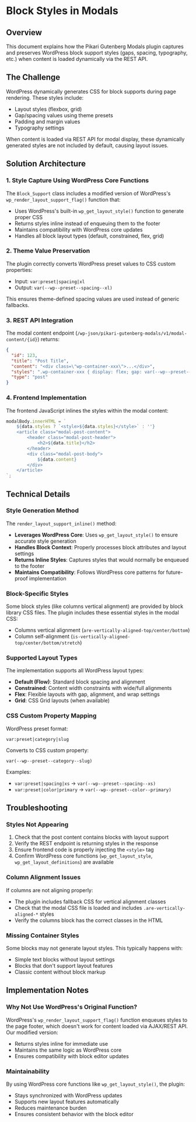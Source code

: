 # Block Styles in Modals

## Overview

This document explains how the Pikari Gutenberg Modals plugin captures and preserves WordPress block support styles (gaps, spacing, typography, etc.) when content is loaded dynamically via the REST API.

## The Challenge

WordPress dynamically generates CSS for block supports during page rendering. These styles include:
- Layout styles (flexbox, grid)
- Gap/spacing values using theme presets
- Padding and margin values
- Typography settings

When content is loaded via REST API for modal display, these dynamically generated styles are not included by default, causing layout issues.

## Solution Architecture

### 1. Style Capture Using WordPress Core Functions

The `Block_Support` class includes a modified version of WordPress's `wp_render_layout_support_flag()` function that:
- Uses WordPress's built-in `wp_get_layout_style()` function to generate proper CSS
- Returns styles inline instead of enqueuing them to the footer
- Maintains compatibility with WordPress core updates
- Handles all block layout types (default, constrained, flex, grid)

### 2. Theme Value Preservation

The plugin correctly converts WordPress preset values to CSS custom properties:
- Input: `var:preset|spacing|xl`
- Output: `var(--wp--preset--spacing--xl)`

This ensures theme-defined spacing values are used instead of generic fallbacks.

### 3. REST API Integration

The modal content endpoint (`/wp-json/pikari-gutenberg-modals/v1/modal-content/{id}`) returns:
```json
{
  "id": 123,
  "title": "Post Title",
  "content": "<div class=\"wp-container-xxx\">...</div>",
  "styles": ".wp-container-xxx { display: flex; gap: var(--wp--preset--spacing--lg); }",
  "type": "post"
}
```

### 4. Frontend Implementation

The frontend JavaScript inlines the styles within the modal content:
```javascript
modalBody.innerHTML = `
    ${data.styles ? `<style>${data.styles}</style>` : ''}
    <article class="modal-post-content">
        <header class="modal-post-header">
            <h2>${data.title}</h2>
        </header>
        <div class="modal-post-body">
            ${data.content}
        </div>
    </article>
`;
```

## Technical Details

### Style Generation Method

The `render_layout_support_inline()` method:
- **Leverages WordPress Core**: Uses `wp_get_layout_style()` to ensure accurate style generation
- **Handles Block Context**: Properly processes block attributes and layout settings
- **Returns Inline Styles**: Captures styles that would normally be enqueued to the footer
- **Maintains Compatibility**: Follows WordPress core patterns for future-proof implementation

### Block-Specific Styles

Some block styles (like columns vertical alignment) are provided by block library CSS files. The plugin includes these essential styles in the modal CSS:
- Columns vertical alignment (`are-vertically-aligned-top/center/bottom`)
- Column self-alignment (`is-vertically-aligned-top/center/bottom/stretch`)

### Supported Layout Types

The implementation supports all WordPress layout types:
- **Default (Flow)**: Standard block spacing and alignment
- **Constrained**: Content width constraints with wide/full alignments
- **Flex**: Flexible layouts with gap, alignment, and wrap settings
- **Grid**: CSS Grid layouts (when available)

### CSS Custom Property Mapping

WordPress preset format:
```
var:preset|category|slug
```

Converts to CSS custom property:
```
var(--wp--preset--category--slug)
```

Examples:
- `var:preset|spacing|xs` → `var(--wp--preset--spacing--xs)`
- `var:preset|color|primary` → `var(--wp--preset--color--primary)`

## Troubleshooting

### Styles Not Appearing

1. Check that the post content contains blocks with layout support
2. Verify the REST endpoint is returning styles in the response
3. Ensure frontend code is properly injecting the `<style>` tag
4. Confirm WordPress core functions (`wp_get_layout_style`, `wp_get_layout_definitions`) are available

### Column Alignment Issues

If columns are not aligning properly:
- The plugin includes fallback CSS for vertical alignment classes
- Check that the modal CSS file is loaded and includes `.are-vertically-aligned-*` styles
- Verify the columns block has the correct classes in the HTML

### Missing Container Styles

Some blocks may not generate layout styles. This typically happens with:
- Simple text blocks without layout settings
- Blocks that don't support layout features
- Classic content without block markup

## Implementation Notes

### Why Not Use WordPress's Original Function?

WordPress's `wp_render_layout_support_flag()` function enqueues styles to the page footer, which doesn't work for content loaded via AJAX/REST API. Our modified version:
- Returns styles inline for immediate use
- Maintains the same logic as WordPress core
- Ensures compatibility with block editor updates

### Maintainability

By using WordPress core functions like `wp_get_layout_style()`, the plugin:
- Stays synchronized with WordPress updates
- Supports new layout features automatically
- Reduces maintenance burden
- Ensures consistent behavior with the block editor